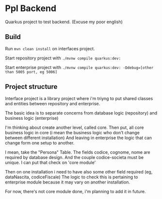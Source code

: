 # Ppl Backend

Quarkus project to test backend.
(Excuse my poor english)

## Build

Run `mvn clean install` on interfaces project.

Start repository project with `./mvnw compile quarkus:dev:`

Start enterprise project with `./mvnw compile quarkus:dev: -Ddebug=[other than 5005 port, eg 5006]` 

## Project structure

Interface project is a library project where i'm triyng to put shared classes and entities between repository and enterprise.

The basic idea is to separate concerns from database logic (repository) and business logic (enterprise)

I'm thinking about create another level, called core.
Then put, all core business logic in core (i mean the business logic who don't change between different installation)
And leaving in enterprise the logic that can change form one setup to another.

I mean, take the "Persona" Table.
The fields codice, cognome, nome are required by database design. And the couple codice-societa must be unique.
I can put that check on 'core module'

Then on one installation i need to have also some other field required (eg, dataNascita, codiceFiscale)
The logic to check this is pertaining to enterprise module because it may vary on another installation.

For now, there's not core module done, i'm planning to add it in future.
 